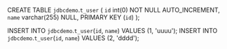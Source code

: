 CREATE TABLE `jdbcdemo`.`t_user`  (
`id` int(0) NOT NULL AUTO_INCREMENT,
`name` varchar(255) NULL,
PRIMARY KEY (`id`)
);

INSERT INTO `jdbcdemo`.`t_user`(`id`, `name`) VALUES (1, 'uuuu');
INSERT INTO `jdbcdemo`.`t_user`(`id`, `name`) VALUES (2, 'dddd');